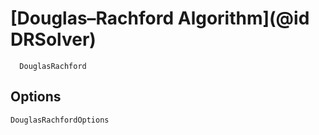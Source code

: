 # [Douglas–Rachford Algorithm](@id DRSolver)
```@docs
  DouglasRachford
```
## Options
```@docs
DouglasRachfordOptions
```
